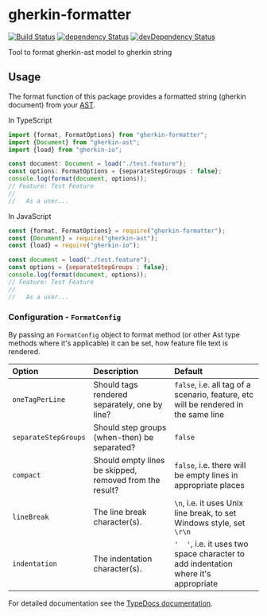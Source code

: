 # gherkin-formatter

[![Build Status](https://travis-ci.org/gherking/gherkin-formatter.svg?branch=master)](https://travis-ci.org/gherking/gherkin-formatter) [![dependency Status](https://david-dm.org/gherking/gherkin-formatter.svg)](https://david-dm.org/gherking/gherkin-formatter) [![devDependency Status](https://david-dm.org/gherking/gherkin-formatter/dev-status.svg)](https://david-dm.org/gherking/gherkin-formatter#info=devDependencies)

Tool to format gherkin-ast model to gherkin string

## Usage

The format function of this package provides a formatted string (gherkin document) from your [AST](https://github.com/gherking/gherkin-ast).

In TypeScript
```typescript
import {format, FormatOptions} from "gherkin-formatter";
import {Document} from "gherkin-ast";
import {load} from "gherkin-io";

const document: Document = load("./test.feature");
const options: FormatOptions = {separateStepGroups : false};
console.log(format(document, options));
// Feature: Test Feature
//
//   As a user...
```

In JavaScript
```javascript
const {format, FormatOptions} = require("gherkin-formatter");
const {Document} = require("gherkin-ast");
const {load} = require("gherkin-io");

const document = load("./test.feature");
const options = {separateStepGroups : false};
console.log(format(document, options));
// Feature: Test Feature
//
//   As a user...
```
### Configuration - `FormatConfig`

By passing an `FormatConfig` object to format method (or other Ast type methods where it's applicable) it can be set, how feature file text is rendered.

| Option | Description | Default |
|:-------|:------------|:--------|
| `oneTagPerLine` | Should tags rendered separately, one by line? | `false`, i.e. all tag of a scenario, feature, etc will be rendered in the same line |
| `separateStepGroups` | Should step groups (when-then) be separated? | `false` |
| `compact` | Should empty lines be skipped, removed from the result? | `false`, i.e. there will be empty lines in appropriate places |
| `lineBreak` | The line break character(s). | `\n`, i.e. it uses Unix line break, to set Windows style, set `\r\n` |
| `indentation` | The indentation character(s). | `'  '`, i.e. it uses two space character to add indentation where it's appropriate | 

For detailed documentation see the [TypeDocs documentation](https://gherking.github.io/gherkin-formatter/).
